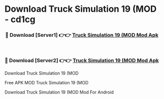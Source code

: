 # Download Truck Simulation 19 (MOD - cd1cg



<div align="center">
<h3>🔴 Download [Server1] 👉👉 <a href="https://momento.my/?title=Truck_Simulation_19_(MOD">Truck Simulation 19 (MOD Mod Apk</a></h3><br>

<h3>🔴 Download [Server2] 👉👉 <a href="https://momento.my/?title=Truck_Simulation_19_(MOD">Truck Simulation 19 (MOD Mod Apk</a></h3>
</div>



Download Truck Simulation 19 (MOD 

Free APK MOD Truck Simulation 19 (MOD 

Download Truck Simulation 19 (MOD Mod For Android
